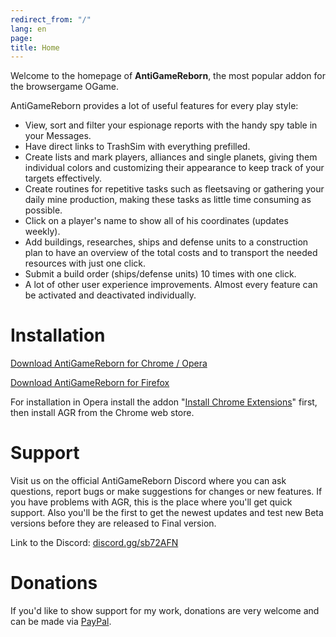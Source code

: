 ```yaml
---
redirect_from: "/"
lang: en
page: 
title: Home
---
```


Welcome to the homepage of **AntiGameReborn**, the most popular addon for the 
browsergame OGame.

AntiGameReborn provides a lot of useful features for every play style:

* View, sort and filter your espionage reports with the handy spy table
in your Messages.
* Have direct links to TrashSim with everything prefilled.
* Create lists and mark players, alliances and single planets, giving them
individual colors and customizing their appearance to keep track of your targets
effectively.
* Create routines for repetitive tasks such as fleetsaving or gathering your 
daily mine production, making these tasks as little time consuming as possible.
* Click on a player's name to show all of his coordinates (updates weekly).
* Add buildings, researches, ships and defense units to a construction plan to
have an overview of the total costs and to transport the needed resources with
just one click.
* Submit a build order (ships/defense units) 10 times with one click.
* A lot of other user experience improvements. Almost every feature can be
activated and deactivated individually.

# Installation
[Download AntiGameReborn for Chrome / Opera](https://chrome.google.com/webstore/detail/mhfbpacbhjchkjeopjfgdhckepclcfll/)

[Download AntiGameReborn for Firefox](https://addons.mozilla.org/en/firefox/addon/antigamereborn/)

For installation in Opera install the addon "[Install Chrome Extensions](https://addons.opera.com/de/extensions/details/install-chrome-extensions/)" first, then install AGR from the Chrome web store.

# Support
Visit us on the official AntiGameReborn Discord where you can ask questions, 
report bugs or make suggestions for changes or new features. If you have 
problems with AGR, this is the place where you'll get quick support. Also 
you'll be the first to get the newest updates and test new Beta versions 
before they are released to Final version.

Link to the Discord: [discord.gg/sb72AFN](https://discord.gg/sb72AFN)

# Donations
If you'd like to show support for my work, donations are very welcome and
can be made via [PayPal](https://www.paypal.com/cgi-bin/webscr?cmd=_s-xclick&hosted_button_id=E7ZA3C9PX3ZWN&source=url).
